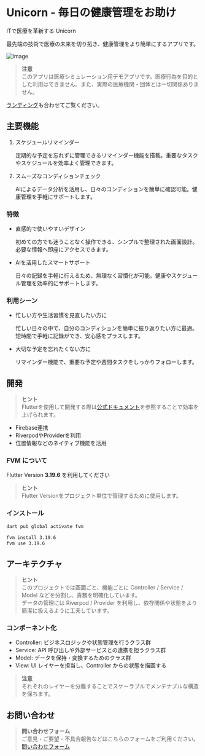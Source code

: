 # Unicorn - 毎日の健康管理をお助け

ITで医療を革新する Unicorn

最先端の技術で医療の未来を切り拓き、健康管理をより簡単にするアプリです。

![Image](https://github.com/user-attachments/assets/9b83c186-14c3-4726-847e-639dab5fffde)

> **注意**  
> このアプリは医療シミュレーション用デモアプリです。医療行為を目的とした利用はできません。また、実際の医療機関・団体とは一切関係ありません。

[ランディング](https://unicorn-hal.github.io/unicorn-landing-page/)も合わせてご覧ください。

## 主要機能

1. スケジュールリマインダー
    
    定期的な予定を忘れずに管理できるリマインダー機能を搭載。重要なタスクやスケジュールを効率よく管理できます。
    
2. スムーズなコンディションチェック
    
    AIによるデータ分析を活用し、日々のコンディションを簡単に確認可能。健康管理を手軽にサポートします。
    

### 特徴

- 直感的で使いやすいデザイン
    
    初めての方でも迷うことなく操作できる、シンプルで整理された画面設計。必要な情報へ即座にアクセスできます。
    
- AIを活用したスマートサポート
    
    日々の記録を手軽に行えるため、無理なく習慣化が可能。健康やスケジュール管理を効率的にサポートします。
    

### 利用シーン

- 忙しい方や生活習慣を見直したい方に
    
    忙しい日々の中で、自分のコンディションを簡単に振り返りたい方に最適。短時間で手軽に記録ができ、安心感をプラスします。
    
- 大切な予定を忘れたくない方に
    
    リマインダー機能で、重要な予定や週間タスクをしっかりフォローします。

## 開発

> **ヒント**  
> Flutterを使用して開発する際は[公式ドキュメント](https://docs.flutter.dev/)を参照することで効率を上げられます。

- Firebase連携
- RiverpodやProviderを利用
- 位置情報などのネイティブ機能を活用

### FVM について
Flutter Version **3.19.6** を利用してください
> **ヒント**  
> Flutter Versionをプロジェクト単位で管理するために使用します。  

### インストール
```bash
dart pub global activate fvm
```
```bash
fvm install 3.19.6
fvm use 3.19.6
```

## アーキテクチャ
> **ヒント**  
> このプロジェクトでは画面ごと、機能ごとに Controller / Service / Model などを分割し、責務を明確化しています。  
> データの管理には Riverpod / Provider を利用し、依存関係や状態をより簡潔に扱えるように工夫しています。

### コンポーネント化
- Controller: ビジネスロジックや状態管理を行うクラス群  
- Service: API 呼び出しや外部サービスとの連携を担うクラス群  
- Model: データを保持・変換するためのクラス群  
- View: UI レイヤーを担当し、Controller からの状態を描画する

> **注意**  
> それぞれのレイヤーを分離することでスケーラブルでメンテナブルな構造を保ちます。

## お問い合わせ
> **問い合わせフォーム**  
> ご意見・ご要望・不具合報告などはこちらのフォームをご利用ください。  
> [問い合わせフォーム](https://forms.gle/YhZ2TMW3iXbAx4Vx5)